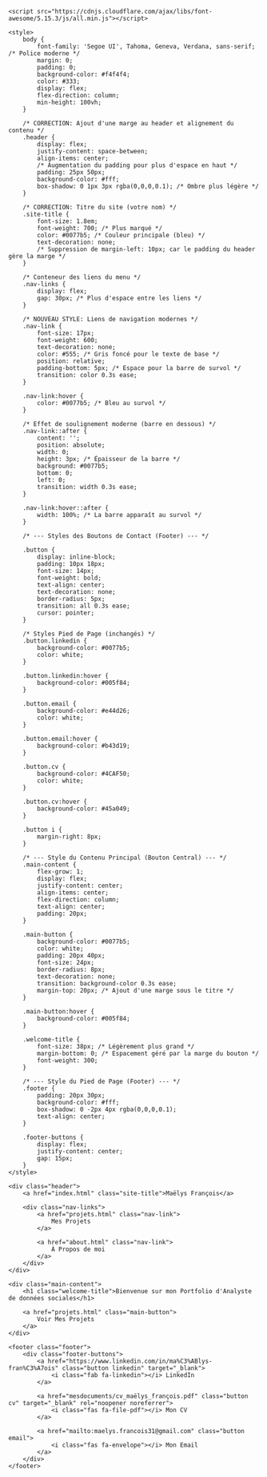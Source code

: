 <!DOCTYPE html>
<html lang="fr">
<head>
    <meta charset="UTF-8">
    <meta name="viewport" content="width=device-width, initial-scale=1.0">
    <title>Maëlys François - Portfolio</title>
    
    <script src="https://cdnjs.cloudflare.com/ajax/libs/font-awesome/5.15.3/js/all.min.js"></script>
    
    <style>
        body {
            font-family: 'Segoe UI', Tahoma, Geneva, Verdana, sans-serif; /* Police moderne */
            margin: 0;
            padding: 0;
            background-color: #f4f4f4;
            color: #333;
            display: flex;
            flex-direction: column;
            min-height: 100vh;
        }

        /* CORRECTION: Ajout d'une marge au header et alignement du contenu */
        .header {
            display: flex;
            justify-content: space-between;
            align-items: center;
            /* Augmentation du padding pour plus d'espace en haut */
            padding: 25px 50px; 
            background-color: #fff;
            box-shadow: 0 1px 3px rgba(0,0,0,0.1); /* Ombre plus légère */
        }
        
        /* CORRECTION: Titre du site (votre nom) */
        .site-title {
            font-size: 1.8em; 
            font-weight: 700; /* Plus marqué */
            color: #0077b5; /* Couleur principale (bleu) */
            text-decoration: none;
            /* Suppression de margin-left: 10px; car le padding du header gère la marge */
        }

        /* Conteneur des liens du menu */
        .nav-links {
            display: flex;
            gap: 30px; /* Plus d'espace entre les liens */
        }

        /* NOUVEAU STYLE: Liens de navigation modernes */
        .nav-link {
            font-size: 17px;
            font-weight: 600;
            text-decoration: none;
            color: #555; /* Gris foncé pour le texte de base */
            position: relative;
            padding-bottom: 5px; /* Espace pour la barre de survol */
            transition: color 0.3s ease;
        }

        .nav-link:hover {
            color: #0077b5; /* Bleu au survol */
        }
        
        /* Effet de soulignement moderne (barre en dessous) */
        .nav-link::after {
            content: '';
            position: absolute;
            width: 0;
            height: 3px; /* Épaisseur de la barre */
            background: #0077b5;
            bottom: 0;
            left: 0;
            transition: width 0.3s ease;
        }
        
        .nav-link:hover::after {
            width: 100%; /* La barre apparaît au survol */
        }
        
        /* --- Styles des Boutons de Contact (Footer) --- */
        
        .button {
            display: inline-block;
            padding: 10px 18px;
            font-size: 14px;
            font-weight: bold;
            text-align: center;
            text-decoration: none;
            border-radius: 5px;
            transition: all 0.3s ease;
            cursor: pointer;
        }

        /* Styles Pied de Page (inchangés) */
        .button.linkedin {
            background-color: #0077b5;
            color: white;
        }

        .button.linkedin:hover {
            background-color: #005f84;
        }

        .button.email {
            background-color: #e44d26; 
            color: white;
        }

        .button.email:hover {
            background-color: #b43d19; 
        }

        .button.cv {
            background-color: #4CAF50;
            color: white;
        }

        .button.cv:hover {
            background-color: #45a049;
        }
        
        .button i {
            margin-right: 8px;
        }

        /* --- Style du Contenu Principal (Bouton Central) --- */
        .main-content {
            flex-grow: 1;
            display: flex;
            justify-content: center;
            align-items: center;
            flex-direction: column;
            text-align: center;
            padding: 20px;
        }

        .main-button {
            background-color: #0077b5;
            color: white;
            padding: 20px 40px;
            font-size: 24px;
            border-radius: 8px;
            text-decoration: none;
            transition: background-color 0.3s ease;
            margin-top: 20px; /* Ajout d'une marge sous le titre */
        }

        .main-button:hover {
            background-color: #005f84;
        }

        .welcome-title {
            font-size: 38px; /* Légèrement plus grand */
            margin-bottom: 0; /* Espacement géré par la marge du bouton */
            font-weight: 300;
        }

        /* --- Style du Pied de Page (Footer) --- */
        .footer {
            padding: 20px 30px; 
            background-color: #fff;
            box-shadow: 0 -2px 4px rgba(0,0,0,0.1);
            text-align: center;
        }
        
        .footer-buttons {
            display: flex;
            justify-content: center;
            gap: 15px;
        }
    </style>
</head>
<body>

    <div class="header">
        <a href="index.html" class="site-title">Maëlys François</a>
        
        <div class="nav-links">
            <a href="projets.html" class="nav-link">
                Mes Projets
            </a>
            
            <a href="about.html" class="nav-link">
                À Propos de moi
            </a>
        </div>
    </div>

    <div class="main-content">
        <h1 class="welcome-title">Bienvenue sur mon Portfolio d'Analyste de données sociales</h1>
        
        <a href="projets.html" class="main-button">
            Voir Mes Projets
        </a>
    </div>

    <footer class="footer">
        <div class="footer-buttons">
            <a href="https://www.linkedin.com/in/ma%C3%ABlys-fran%C3%A7ois" class="button linkedin" target="_blank">
                <i class="fab fa-linkedin"></i> LinkedIn
            </a>
            
            <a href="mesdocuments/cv_maëlys_françois.pdf" class="button cv" target="_blank" rel="noopener noreferrer">
                <i class="fas fa-file-pdf"></i> Mon CV
            </a>
            
            <a href="mailto:maelys.francois31@gmail.com" class="button email">
                <i class="fas fa-envelope"></i> Mon Email
            </a>
        </div>
    </footer>

</body>
</html>
